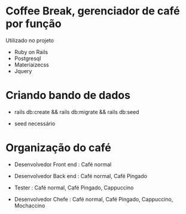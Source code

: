 # Coffee Break, gerenciador de café por função
Utilizado no projeto
* Ruby on Rails
* Postgresql
* Materiaizecss
* Jquery

# Criando bando de dados

* rails db:create && rails db:migrate && rails db:seed

* seed necessário

# Organização do café

* Desenvolvedor Front end : Café normal

* Desenvolvedor Back end : Café normal, Café Pingado

* Tester : Café normal, Café Pingado, Cappuccino

* Desenvolvedor Chefe : Café normal, Café Pingado, Cappuccino, Mochaccino